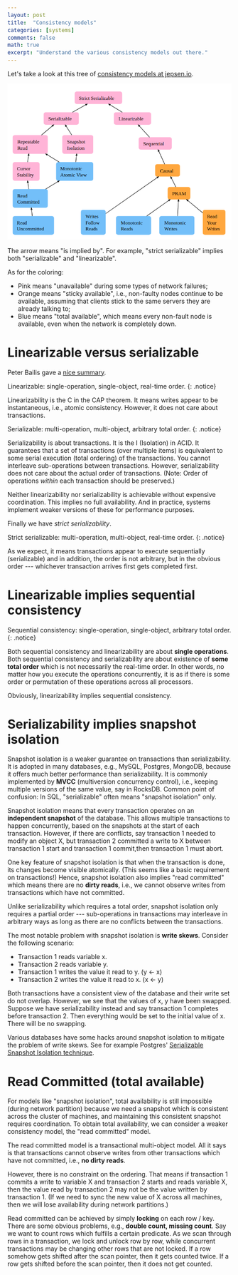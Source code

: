 ```yaml
---
layout: post
title:  "Consistency models"
categories: [systems]
comments: false
math: true
excerpt: "Understand the various consistency models out there."
---
```


Let's take a look at this tree of [consistency models at jepsen.io](https://jepsen.io/consistency).

![consistency models from jepsen.io](/img/jepsen_consistency.png)

The arrow means "is implied by". For example, "strict serializable" implies both "serializable" and "linearizable".

As for the coloring:
* Pink means "unavailable" during some types of network failures;
* Orange means "sticky available", i.e., non-faulty nodes continue to be available, assuming that clients stick to the same servers they are already talking to;
* Blue means "total available", which means every non-fault node is available, even when the network is completely down.

# Linearizable versus serializable

Peter Bailis gave a [nice summary](http://www.bailis.org/blog/linearizability-versus-serializability/).

Linearizable: single-operation, single-object, real-time order.
{: .notice}

Linearizability is the C in the CAP theorem. It means writes appear to be instantaneous, i.e., atomic consistency. However, it does not care about transactions.

Serializable: multi-operation, multi-object, arbitrary total order.
{: .notice}

Serializability is about transactions. It is the I (Isolation) in ACID. It guarantees that a set of transactions (over multiple items) is equivalent to some serial execution (total ordering) of the transactions. You cannot interleave sub-operations between transactions. However, serializability does not care about the actual order of transactions. (Note: Order of operations *within* each transaction should be preserved.)

Neither linearizability nor serializability is achievable without expensive coordination. This implies no full availability. And in practice, systems implement weaker versions of these for performance purposes.

Finally we have *strict serializability*.

Strict serializable: multi-operation, multi-object, real-time order.
{: .notice}

As we expect, it means transactions appear to execute sequentially (serializable) and in addition, the order is not arbitrary, but in the obvious order --- whichever transaction arrives first gets completed first.

# Linearizable implies sequential consistency

Sequential consistency: single-operation, single-object, arbitrary total order.
{: .notice}

Both sequential consistency and linearizability are about **single operations**. Both sequential consistency and serializability are about existence of **some total order** which is not necessarily the real-time order. In other words, no matter how you execute the operations concurrently, it is as if there is some order or permutation of these operations across all processors.

Obviously, linearizability implies sequential consistency.

# Serializability implies snapshot isolation

Snapshot isolation is a weaker guarantee on transactions than serializability. It is adopted in many databases, e.g., MySQL, Postgres, MongoDB, because it offers much better performance than serializability. It is commonly implemented by **MVCC** (multiversion concurrency control), i.e., keeping multiple versions of the same value, say in RocksDB. Common point of confusion: In SQL, "serializable" often means "snapshot isolation" only.

Snapshot isolation means that every transaction operates on an **independent snapshot** of the database. This allows multiple transactions to happen concurrently, based on the snapshots at the start of each transaction. However, if there are conflicts, say transaction 1 needed to modify an object X, but transaction 2 committed a write to X between transaction 1 start and transaction 1 commit,then transaction 1 must abort.

One key feature of snapshot isolation is that when the transaction is done, its changes become visible atomically. (This seems like a basic requirement on transactions!) Hence, snapshot isolation also implies "read committed" which means there are no **dirty reads**, i.e., we cannot observe writes from transactions which have not committed.

Unlike serializability which requires a total order, snapshot isolation only requires a partial order --- sub-operations in transactions may interleave in arbitrary ways as long as there are no conflicts between the transactions.

The most notable problem with snapshot isolation is **write skews**. Consider the following scenario:
* Transaction 1 reads variable x.
* Transaction 2 reads variable y.
* Transaction 1 writes the value it read to y. (y <- x)
* Transaction 2 writes the value it read to x. (x <- y)

Both transactions have a consistent view of the database and their write set do not overlap. However, we see that the values of x, y have been swapped. Suppose we have serializability instead and say transaction 1 completes before transaction 2. Then everything would be set to the initial value of x. There will be no swapping.

Various databases have some hacks around snapshot isolation to mitigate the problem of write skews. See for example Postgres' [Serializable Snapshot Isolation technique](https://drkp.net/papers/ssi-vldb12.pdf).

# Read Committed (total available)

For models like "snapshot isolation", total availability is still impossible (during network partition) because we need a snapshot which is consistent across the cluster of machines, and maintaining this consistent snapshot requires coordination. To obtain total availability, we can consider a weaker consistency model, the "read committed" model.

The read committed model is a transactional multi-object model. All it says is that transactions cannot observe writes from other transactions which have not committed, i.e., **no dirty reads**.

However, there is no constraint on the ordering. That means if transaction 1 commits a write to variable X and transaction 2 starts and reads variable X, then the value read by transaction 2 may not be the value written by transaction 1. (If we need to sync the new value of X across all machines, then we will lose availability during network partitions.)

Read committed can be achieved by simply **locking** on each row / key. There are some obvious problems, e.g., **double count, missing count**. Say we want to count rows which fulfills a certain predicate. As we scan through rows in a transaction, we lock and unlock row by row, while concurrent transactions may be changing other rows that are not locked. If a row somehow gets shifted after the scan pointer, then it gets counted twice. If a row gets shifted before the scan pointer, then it does not get counted.
